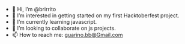 - 👋 Hi, I’m @brirrito
- 👀 I’m interested in getting started on my first Hacktoberfest project.
- 🌱 I’m currently learning javascript.
- 💞️ I’m looking to collaborate on js projects.
- 📫 How to reach me: guarino.bb@Gmail.com

<!---
brirrito/brirrito is a ✨ special ✨ repository because its `README.md` (this file) appears on your GitHub profile.
You can click the Preview link to take a look at your changes.
--->
